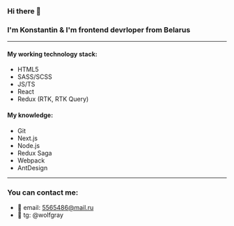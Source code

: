 ### Hi there 👋
### I'm Konstantin & I'm frontend devrloper from Belarus

---

#### My working technology stack:
- HTML5
- SASS/SCSS
- JS/TS
- React
- Redux (RTK, RTK Query)

#### My knowledge:
- Git
- Next.js
- Node.js
- Redux Saga
- Webpack
- AntDesign

---

### You can contact me:

- 💬 email: 5565486@mail.ru
- 💬 tg: @wolfgray


<!--
**WolfGray101/WolfGray101** is a ✨ _special_ ✨ repository because its `README.md` (this file) appears on your GitHub profile.

Here are some ideas to get you started:

- 🔭 I’m currently working on ...
- 🌱 I’m currently learning ...
- 👯 I’m looking to collaborate on ...
- 🤔 I’m looking for help with ...
- 💬 Ask me about ...
- 📫 How to reach me: ...
- 😄 Pronouns: ...
- ⚡ Fun fact: ...
-->
